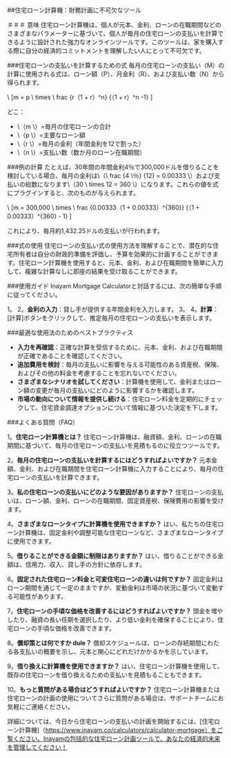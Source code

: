 ##住宅ローン計算機：財務計画に不可欠なツール

＃＃＃ 意味
住宅ローン計算機は、個人が元本、金利、ローンの在職期間などのさまざまなパラメーターに基づいて、個人が毎月の住宅ローンの支払いを計算できるように設計された強力なオンラインツールです。このツールは、家を購入する際に自分の経済的コミットメントを理解したい人にとって不可欠です。

###住宅ローンの支払いを計算するための式
毎月の住宅ローンの支払い（M）の計算に使用される式は、ローン額（P）、月金利（R）、および支払い数（N）から得られます。

\ [m = p \ times \ frac {r（1 + r）^n} {（1 + r）^n -1} \]

どこ：
-  \（m \）=毎月の住宅ローンの合計
-  \（p \）=主要なローン額
-  \（r \）=毎月の金利（年間金利を12で割った）
-  \（n \）=支払い数（数か月のローン在職期間）

###例の計算
たとえば、30年間の年間金利4％で300,000ドルを借りることを検討している場合、毎月の金利は\（\ frac {4 \％} {12} = 0.00333 \）および支払いの総数になります\（30 \ times 12 = 360 \）になります。これらの値を式にプラグインすると、次のものが与えられます。

\ [m = 300,000 \ times \ frac {0.00333（1 + 0.00333）^{360}} {（1 + 0.00333）^{360}  -  1} \]

これにより、毎月約1,432.25ドルの支払いが行われます。

###式の使用
住宅ローンの支払い式の使用方法を理解することで、潜在的な住宅所有者は自分の財政的準備を評価し、予算を効果的に計画することができます。住宅ローン計算機を使用すると、元本、金利、および在職期間を簡単に入力して、複雑な計算なしに即座の結果を受け取ることができます。

###使用ガイド
Inayam Mortgage Calculatorと対話するには、次の簡単な手順に従ってください。

1。
2。**金利の入力**：貸し手が提供する年間金利を入力します。
3。
4。**計算**：[計算]ボタンをクリックして、推定毎月の住宅ローンの支払いを表示します。

###最適な使用法のためのベストプラクティス
-  **入力を再確認**：正確な計算を受信するために、元本、金利、および在職期間が正確であることを確認してください。
-  **追加費用を検討**：毎月の支払いに影響を与える可能性のある資産税、保険、およびその他の料金を考慮することを忘れないでください。
-  **さまざまなシナリオを試してください**：計算機を使用して、金利またはローン額の変更が毎月の支払いにどのように影響するかを確認します。
-  **市場の動向について情報を提供し続ける**：住宅ローン料金を定期的にチェックして、住宅資金調達オプションについて情報に基づいた決定を下します。

###よくある質問（FAQ）

1。**住宅ローン計算機とは？**
住宅ローン計算機は、融資額、金利、ローンの在職期間に基づいて、毎月の住宅ローンの支払いを見積もるのに役立つツールです。

2。**毎月の住宅ローンの支払いを計算するにはどうすればよいですか？**
元本金額、金利、および在職期間を住宅ローン計算機に入力することにより、毎月の住宅ローンの支払いを計算できます。

3。**私の住宅ローンの支払いにどのような要因がありますか？**
住宅ローンの支払いは、ローン額、金利、ローンの在職期間、固定資産税、保険費用の影響を受けます。

4。**さまざまなローンタイプに計算機を使用できますか？**
はい、私たちの住宅ローン計算機は、固定金利や調整可能な住宅ローンなど、さまざまなローンタイプに使用できます。

5。**借りることができる金額に制限はありますか？**
はい、借りることができる金額は、信用力、収入、貸し手の方針に依存します。

6。**固定された住宅ローン料金と可変住宅ローンの違いは何ですか？**
固定金利はローン期間を通じて一定のままですが、変動金利は市場の状況に基づいて変動する可能性があります。

7。**住宅ローンの手頃な価格を改善するにはどうすればよいですか？**
頭金を増やしたり、融資の長い任期を選択したり、より低い金利を確保することにより、住宅ローンの手頃な価格を改善できます。

8。**償却策とは何ですか dule？**
償却スケジュールは、ローンの存続期間にわたる各支払いの概要を示し、元本と関心にどれだけかかるかを示しています。

9。**借り換えに計算機を使用できますか？**
はい、住宅ローン計算機を使用して、既存の住宅ローンを借り換えるための支払いを見積もることもできます。

10。**もっと質問がある場合はどうすればよいですか？**
住宅ローン計算機または住宅ローンの計画の使用についてさらに質問がある場合は、サポートチームにお気軽にご連絡ください。

詳細については、今日から住宅ローンの支払いの計画を開始するには、[住宅ローン計算機]（https://www.inayam.co/calculators/calculator-mortgage）をご覧ください。Inayamの包括的な住宅ローン計画ツールで、あなたの経済的未来を管理してください！